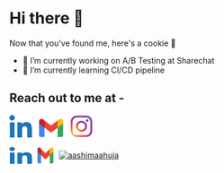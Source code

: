 # Hi there 👋

Now that you've found me, here's a cookie 🍪

- 🔭 I’m currently working on A/B Testing at Sharechat
- 🌱 I’m currently learning CI/CD pipeline
<!-- - 👯 I’m looking to collaborate on  -->
<!-- - 🤔 I’m looking for help with ... -->
<!-- - 💬 Ask me about DSA, Backend web development -->


## Reach out to me at -
[<img src="https://github.com/Kushagrasri/Kushagrasri/blob/main/linkedin.png" width=40>](https://www.linkedin.com/in/kushagrasri)    [<img src="https://github.com/Kushagrasri/Kushagrasri/blob/main/gmail.png" width=60>](mailto:kushwork1@gmail.com)  [<img src="https://github.com/Kushagrasri/Kushagrasri/blob/main/instagram.png" width=40>](https://www.instagram.com/kushagrasri/)


<a href="#" target="blank"><img align="center" src="https://github.com/Kushagrasri/Kushagrasri/blob/main/linkedin.png" alt="aashimaahuja" height="30" width="40" /></a>
<a href="https://www.linkedin.com/in/aashimaahuja/" target="blank"><img align="center" src="https://github.com/Kushagrasri/Kushagrasri/blob/main/gmail.png" alt="aashimaahuja" height="30" width="40" /></a>
<a href="https://instagram.com/aashi811" target="blank"><img align="center" src="https://raw.githubusercontent.com/rahuldkjain/github-profile-readme-generator/master/src/images/icons/Social/instagram.svg" alt="aashimaahuja" height="30" width="40" /></a>
<!-- - 😄 Pronouns: ...
- ⚡ Fun fact: ... -->

<!--
# Bon Voyage



***Make your journey a memory.***

Do you ever wonder what places your friends visit? Do you have a list of places that you want to visit but can't track them? ***Bon Voyage*** helps you with all of it!

Bon Voyage keeps track of all the places you and your friends have visited or want to visit in the future. The cherry on top is that we do it all on a map! 

Bon Voyage is a mobile application with cross platform support built on Flutter, i.e., it can run on both Android and iOS! We provide a login/signup system where we use Sendgrid to send OTP on your email for a one-time verification.

As a user, you can -
* Follow other users and accept follow requests from other users
* Save places you have visited
* Save places you want to visit
* See your friends' visited places
* See the places your friends want to visit
* Add bookmarks about your visited places (eg. suggestions to try out Paneer Tikka Masala at a certain restaurant for people to see)
* Keep your account public (anyone can see your locations) or private (only friends can see your locations)

Places are stored on a Google Map in the Flutter app using the [google-maps-flutter](https://pub.dev/packages/google_maps_flutter) package provided by Flutter. Thanks to [Google](https://www.google.com) for providing an amazing API platform!

Places can be of two types-
- Visited     <img src="https://github.com/Kushagrasri/bonvoyage/blob/master/Frontend%20Files/assets/custompin.png" width=30>
- Unvisited   <img src="https://github.com/Kushagrasri/bonvoyage/blob/master/Frontend%20Files/assets/addLoc.png" width=30>

All places can have an optional comment where the user whose visit this is, can specify their views/suggestions of that place and this would be displayed over the marker on the map.

Here is a [demo screen recording](https://drive.google.com/file/d/1dINP3BG_8gH21rZ0TKCRyB8JRPj9wH23/view?usp=sharing) of the app which displays the basic functionalities of the app in development phase. 

Some screenshots of the app are attached - 

<img src="https://github.com/Kushagrasri/bonvoyage/blob/master/Images/1.jpg" width=100> <img src="https://github.com/Kushagrasri/bonvoyage/blob/master/Images/2.jpg" width=100> <img src="https://github.com/Kushagrasri/bonvoyage/blob/master/Images/3.1.jpg" width=100> <img src="https://github.com/Kushagrasri/bonvoyage/blob/master/Images/3.2.jpg" width=100> <img src="https://github.com/Kushagrasri/bonvoyage/blob/master/Images/4.jpg" width=100> <img src="https://github.com/Kushagrasri/bonvoyage/blob/master/Images/5.jpg" width=100> <img src="https://github.com/Kushagrasri/bonvoyage/blob/master/Images/6.jpg" width=100> <img src="https://github.com/Kushagrasri/bonvoyage/blob/master/Images/7.jpg" width=100> <img src="https://github.com/Kushagrasri/bonvoyage/blob/master/Images/8.jpg" width=100>

### Here is a link to the [Postman Collection](https://www.getpostman.com/collections/c4ed9cb727a4f87ad46a) of Bon Voyage.

### Tech Used -
```
Node.js
Express.js
MongoDB
Flutter
Google Maps API
Sendgrid API
```

## Usage

```bash
npm install
npm run dev 
```

## Contributing
Pull requests are welcome. For major changes, please open an issue first to discuss what you would like to change.


# Contributors 

[Kushagra Srivastava](https://github.com/Kushagrasri)

[Varun Saini](https://github.com/varun-saini-18)

-->
